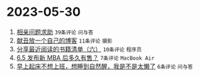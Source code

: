 # 2023-05-30

1. [相亲问题求助](https://www.v2ex.com/t/944061) `39条评论` `问与答`
1. [献丑放一个自己的博客](https://www.v2ex.com/t/944068) `11条评论` `摄影`
1. [分享最近阅读的书籍清单（六）](https://www.v2ex.com/t/944055) `10条评论` `程序员`
1. [6.5 发布新 MBA 后多久有售？](https://www.v2ex.com/t/944058) `7条评论` `MacBook Air`
1. [早上起床不想上班，想睡到自然醒，我是不是太懒了](https://www.v2ex.com/t/944072) `6条评论` `问与答`
